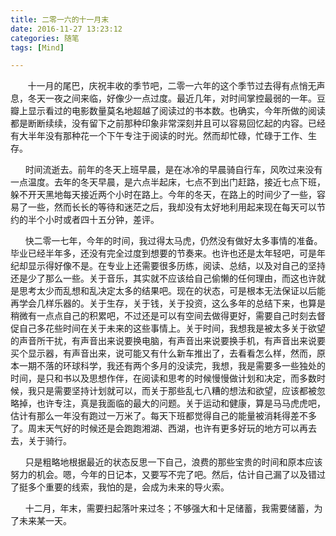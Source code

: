 ```yaml
---
title: 二零一六的十一月末
date: 2016-11-27 13:23:12
categories: 随笔
tags: [Mind]

---
```

       十一月的尾巴，庆祝丰收的季节吧，二零一六年的这个季节过去得有点悄无声息，冬天一夜之间来临，好像少一点过度。最近几年，对时间掌控最弱的一年。豆瓣上显示看过的电影数量莫名地超越了阅读过的书本数。也确实，今年所做的阅读都是断断续续，没有留下之前那种印象非常深刻并且可以容易回忆起的内容。已经有大半年没有那种花一个下午专注于阅读的时光。然而却忙碌，忙碌于工作、生存。

      时间流逝去。前年的冬天上班早晨，是在冰冷的早晨骑自行车，风吹过来没有一点温度。去年的冬天早晨，是六点半起床，七点不到出门赶路，接近七点下班，躲不开天黑地每天接近两个小时在路上。今年的冬天，在路上的时间少了一些，容易了一些，然而长长的等待和迷茫之后，我却没有太好地利用起来现在每天可以节约的半个小时或者四十五分钟，差评。

      快二零一七年，今年的时间，我过得太马虎，仍然没有做好太多事情的准备。毕业已经半年多，还没有完全过度到想要的节奏来。也许也还是太年轻吧，可是年纪却显示得好像不是。在专业上还需要很多历练，阅读、总结，以及对自己的坚持还是少了那么一些。关于音乐，其实就不应该给自己偷懒的任何理由，而这也许就是思考太少而乱想和乱决定太多的结果吧。现在的状态，可是根本无法保证以后能再学会几样乐器的。关于生存，关于钱，关于投资，这么多年的总结下来，也算是稍微有一点点自己的积累吧，不过还是可以有空间去做得更好，需要自己时刻去督促自己多花些时间在关于未来的这些事情上。关于时间，我想我是被太多关于欲望的声音所干扰，有声音出来说要换电脑，有声音出来说要换手机，有声音出来说要买个显示器，有声音出来，说可能又有什么新车推出了，去看看怎么样，然而，原本一期不落的环球科学，我还有两个多月的没读完，我想，我是需要多一些独处的时间，是只和书以及思想作伴，在阅读和思考的时候慢慢做计划和决定，而多数时候，我只是需要坚持计划就可以，而关于那些乱七八糟的想法和欲望，应该都被忽略掉，也许专注，真是我面临的最大的问题。关于运动和健康，算是马马虎虎吧，估计有那么一年没有跑过一万米了。每天下班都觉得自己的能量被消耗得差不多了。周末天气好的时候还是会跑跑湘湖、西湖，也许有更多好玩的地方可以再去去，关于骑行。

      只是粗略地根据最近的状态反思一下自己，浪费的那些宝贵的时间和原本应该努力的机会。嗯，今年的日记本，又要写不完了吧。然后，估计自己漏了以及错过了挺多个重要的线索，我怕的是，会成为未来的导火索。

      十二月，年末，需要扫起落叶来过冬；不够强大和十足储蓄，我需要储蓄，为了未来某一天。